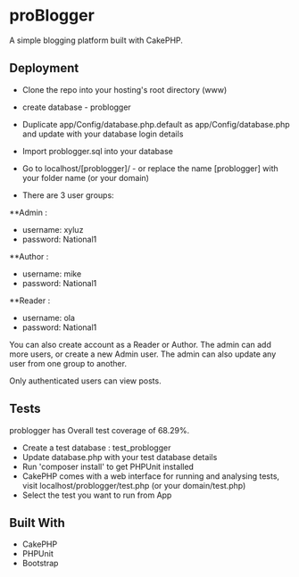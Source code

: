 # proBlogger


A simple blogging platform built with CakePHP. 


## Deployment

- Clone the repo into your hosting's root directory (www)
- create database - problogger
- Duplicate app/Config/database.php.default as app/Config/database.php and update with your database login details
- Import problogger.sql into your database
- Go to localhost/[problogger]/ - or replace the name [problogger] with your folder name (or your domain)

- There are 3 user groups: 

**Admin : 

- username: xyluz
- password: National1

**Author :

- username: mike
- password: National1

**Reader : 

- username: ola
- password: National1

You can also create account as a Reader or Author. The admin can add more users, or create a new Admin user. The admin can also update any user from one group to another.

Only authenticated users can view posts.

## Tests

problogger has Overall test coverage of 68.29%.

- Create a test database : test_problogger
- Update database.php with your test database details
- Run 'composer install' to get PHPUnit installed
- CakePHP comes with a web interface for running and analysing tests, visit localhost/problogger/test.php (or your domain/test.php)
- Select the test you want to run from App 


## Built With

- CakePHP
- PHPUnit
- Bootstrap 

